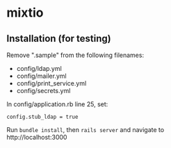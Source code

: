 # mixtio
## Installation (for testing)
Remove ".sample" from the following filenames:
* config/ldap.yml
* config/mailer.yml
* config/print_service.yml
* config/secrets.yml

In config/application.rb line 25, set:
~~~
config.stub_ldap = true
~~~

Run `bundle install`, then `rails server` and navigate to http://localhost:3000

